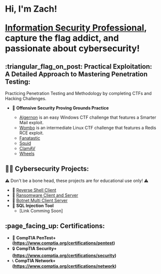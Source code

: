<h1>Hi, I'm Zach!
  
<a href="https://www.linkedin.com/in/zach-middleton/">Information Security Professional</a>, capture the flag addict, and passionate about cybersecurity! 
</h1>

<h2>:triangular_flag_on_post: Practical Exploitation: A Detailed Approach to Mastering Penetration Testing:</h2>
Practicing Penetration Testing and Methodology by completing CTFs and Hacking Challenges.

- 🔵 <b>Offensive Security Proving Grounds Practice</b>

  - <a href="https://github.com/zmiddle/CTF-Writeups/tree/main/OSPG/Algernon">Algernon</a> is an easy Windows CTF challenge that features a Smarter Mail exploit.
  - <a href="https://github.com/zmiddle/CTF-Writeups/tree/main/OSPG/Wombo">Wombo</a> is an intermediate Linux CTF challenge that features a Redis RCE exploit.
  - <a href="https://github.com/zmiddle/CTF-Writeups/tree/main/OSPG/Fanatastic">Fanatastic</a>
  - <a href="https://github.com/zmiddle/CTF-Writeups/tree/main/OSPG/Squid">Squid</a>
  - <a href="https://github.com/zmiddle/CTF-Writeups/tree/main/OSPG/ClamAV">ClamAV</a>
  - <a href="https://github.com/zmiddle/CTF-Writeups/tree/main/OSPG/Wheels">Wheels</a>

<h2>👨‍💻 Cybersecurity Projects:</h2>

:warning: Don't be a bone head, these projects are for educational use only! :warning:

- :shell: <a href="https://github.com/zmiddle/Reverse-Shell-Client/tree/main">Reverse Shell Client</a>
- 🔐 <a href="https://github.com/zmiddle/Ransomware">Ransomware Client and Server</a>
- 🤖 <a href="https://github.com/zmiddle/Botnet-Multi-Client-Server/tree/main">Botnet Multi Client Server</a>
- 💉 <b>SQL Injection Tool</b>
  - [Link Comming Soon]

<h2>:page_facing_up: Certifications:</h2>

- 🔏 <b>CompTIA PenTest+ (https://www.comptia.org/certifications/pentest)</b>
- 🔒 <b>CompTIA Security+ (https://www.comptia.org/certifications/security)</b>
- 📞 <b>CompTIA Network+ (https://www.comptia.org/certifications/network)</b>
